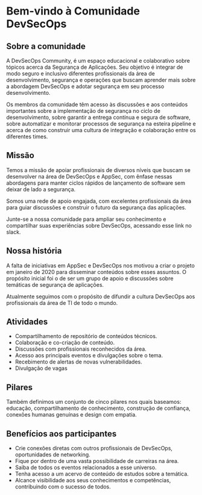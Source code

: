 # Bem-vindo à Comunidade DevSecOps

## Sobre a comunidade

A DevSecOps Community, é um espaço educacional e colaborativo sobre tópicos acerca da Segurança de Aplicações. Seu objetivo é integrar de modo seguro e inclusivo diferentes profissionais da área de desenvolvimento, segurança e operações que buscam aprender mais sobre a abordagem DevSecOps e adotar segurança em seu processo desenvolvimento.

Os membros da comunidade têm acesso às discussões e aos conteúdos importantes sobre a implementação de segurança no ciclo de desenvolvimento, sobre garantir a entrega contínua e segura de software, sobre automatizar e monitorar processos de segurança na esteira pipeline e acerca de como construir uma cultura de integração e colaboração entre os diferentes times.

## Missão
Temos a missão de apoiar profissionais de diversos níveis que buscam se desenvolver na área de DevSecOps e AppSec, com ênfase nessas abordagens para manter ciclos rápidos de lançamento de software sem deixar de lado a segurança.

Somos uma rede de apoio engajada, com excelentes profissionais da área para guiar discussões e construir o futuro da segurança das aplicações.

Junte-se a nossa comunidade para ampliar seu conhecimento e compartilhar suas experiências sobre DevSecOps, acessando esse link no slack.

## Nossa história
A falta de iniciativas em AppSec e DevSecOps nos motivou a criar o projeto em janeiro de 2020 para disseminar conteúdos sobre esses assuntos. O propósito inicial foi o de ser um grupo de apoio e discussões sobre temáticas de segurança de aplicações. 

Atualmente seguimos com o propósito de difundir a cultura DevSecOps aos profissionais da área de TI de todo o mundo.


## Atividades
- Compartilhamento de repositório de conteúdos técnicos.
- Colaboração e co-criação de conteúdo.
- Discussões com profissionais reconhecidos da área.
- Acesso aos principais eventos e divulgações sobre o tema.
- Recebimento de alertas de novas vulnerabilidades.
- Divulgação de vagas

## Pilares
Também definimos um conjunto de cinco pilares nos quais baseamos: educação, compartilhamento de conhecimento, construção de confiança, conexões humanas genuínas e design com empatia. 

## Benefícios aos participantes
- Crie conexões diretas com outros profissionais de DevSecOps, oportunidades de networking.
- Fique por dentro de uma vasta possibilidade de carreiras na área.
- Saiba de todos os eventos relacionados a esse universo.
- Tenha acesso a um acervo de conteúdo de estudos sobre a temática.
- Alcance visibilidade aos seus conhecimentos e competências, contribuindo com o sucesso de todos.
